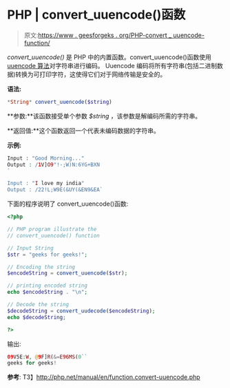 # PHP | convert_uuencode()函数

> 原文:[https://www . geesforgeks . org/PHP-convert _ uuencode-function/](https://www.geeksforgeeks.org/php-convert_uuencode-function/)

*convert_uuencode()* 是 PHP 中的内置函数。convert_uuencode()函数使用 [uuencode 算法](https://en.wikipedia.org/wiki/Uuencoding)对字符串进行编码。
Uuencode 编码将所有字符串(包括二进制数据)转换为可打印字符，这使得它们对于网络传输是安全的。

**语法:**

```php
*String* convert_uuencode($string)

```

**参数:**该函数接受单个参数 *$string* ，该参数是解编码所需的字符串。

**返回值:**这个函数返回一个代表未编码数据的字符串。

**示例:**

```php
Input : "Good Morning..."
Output : /1V]O9"!-;W)N:6YG+BXN
`

Input : "I love my india"
Output : /22!L;W9E(&UY(&EN9&EA`

```

下面的程序说明了 convert_uuencode()函数:

```php
<?php

// PHP program illustrate the 
// convert_uuencode() function

// Input String
$str = "geeks for geeks!";

// Encoding the string
$encodeString = convert_uuencode($str);

// printing encoded string
echo $encodeString . "\n";

// Decode the string
$decodeString = convert_uudecode($encodeString);
echo $decodeString;

?> 
```

输出:

```php
09V5E:W, @9F]R(&=E96MS(0``
geeks for geeks! 

```

**参考**:
T3】http://php.net/manual/en/function.convert-uuencode.php